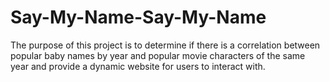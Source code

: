 # Say-My-Name-Say-My-Name
The purpose of this project is to determine if there is a correlation between popular baby names by year and popular movie characters of the same year and provide a dynamic website for users to interact with.
